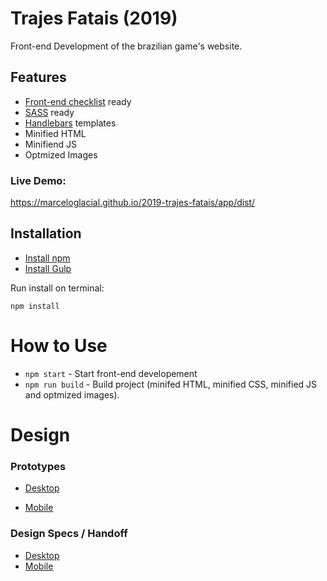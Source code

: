 # Trajes Fatais (2019)
Front-end Development of the brazilian game's website.

## Features
- <a href="https://github.com/thedaviddias/Front-End-Checklist">Front-end checklist</a> ready
- <a href="https://sass-lang.com/">SASS</a> ready
- <a href="https://handlebarsjs.com/">Handlebars</a> templates
- Minified HTML
- Minifiend JS
- Optmized Images


### Live Demo: 
https://marceloglacial.github.io/2019-trajes-fatais/app/dist/


## Installation

- [Install npm](https://www.npmjs.com/get-npm)
- [Install Gulp](https://gulpjs.com)

Run install on terminal: 

```terminal
npm install 
```

# How to Use

- `npm start` - Start front-end developement
- `npm run build` - Build project (minifed HTML, minified CSS, minified JS and optmized images).

# Design 

### Prototypes

- <a href="https://xd.adobe.com/view/eb03a5a8-e414-47ec-48ce-e9da2e800acf-9d32/screen/2d8e3b3f-8f6f-40e2-90d9-e9d603a52666/Trajes-fatais-V3-1/?fullscreen">Desktop</a>

- <a href="https://xd.adobe.com/view/eb03a5a8-e414-47ec-48ce-e9da2e800acf-9d32/screen/2d8e3b3f-8f6f-40e2-90d9-e9d603a52666/Trajes-fatais-V3-1/?fullscreen">Mobile</a>


### Design Specs / Handoff

- <a href="https://xd.adobe.com/spec/30b63a57-ffbf-4cec-55f8-2f2ea0d8e9e3-4687/">Desktop</a>
- <a href="https://xd.adobe.com/spec/58896dae-06f4-45c4-7cd0-2ac3c6817191-2eb8/">Mobile</a>
